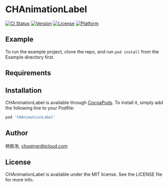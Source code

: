 # CHAnimationLabel

[![CI Status](https://img.shields.io/travis/杨胜浩/CHAnimationLabel.svg?style=flat)](https://travis-ci.org/杨胜浩/CHAnimationLabel)
[![Version](https://img.shields.io/cocoapods/v/CHAnimationLabel.svg?style=flat)](https://cocoapods.org/pods/CHAnimationLabel)
[![License](https://img.shields.io/cocoapods/l/CHAnimationLabel.svg?style=flat)](https://cocoapods.org/pods/CHAnimationLabel)
[![Platform](https://img.shields.io/cocoapods/p/CHAnimationLabel.svg?style=flat)](https://cocoapods.org/pods/CHAnimationLabel)

## Example

To run the example project, clone the repo, and run `pod install` from the Example directory first.

## Requirements

## Installation

CHAnimationLabel is available through [CocoaPods](https://cocoapods.org). To install
it, simply add the following line to your Podfile:

```ruby
pod 'CHAnimationLabel'
```

## Author

杨胜浩, chuqingr@icloud.com

## License

CHAnimationLabel is available under the MIT license. See the LICENSE file for more info.
